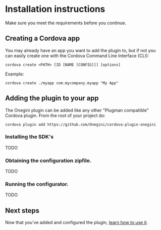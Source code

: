 # Installation instructions

Make sure you meet the requirements before you continue.

## Creating a Cordova app

You may already have an app you want to add the plugin to, but if not you can easily create one with the Cordova Command Line Interface (CLI):

    cordova create <PATH> [ID [NAME [CONFIG]]] [options]
    
Example:

    cordova create ./myapp com.mycompany.myapp "My App"
    
## Adding the plugin to your app

The Onegini plugin can be added like any other "Plugman compatible" Cordova plugin. From the root of your project do:

    cordova plugin add https://github.com/Onegini/cordova-plugin-onegini

### Installing the SDK's
TODO

### Obtaining the configuration zipfile.
TODO

### Running the configurator.
TODO


## Next steps

Now that you've added and configured the plugin, [learn how to use it](../reference/introduction.md).

